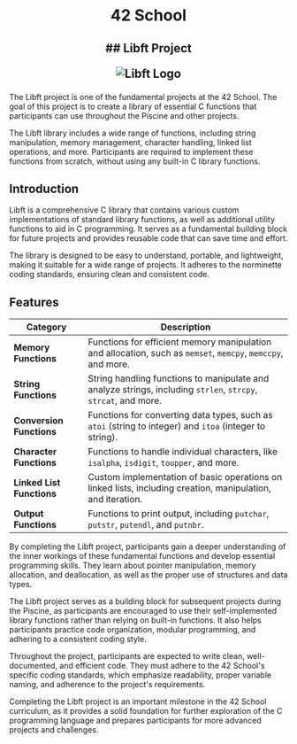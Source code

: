 <h1 align=center>
  42 School
 </h1>

<h2 align=center>
## Libft Project

![Libft Logo](https://game.42sp.org.br/static/assets/achievements/libftm.png)

  </h2>
The Libft project is one of the fundamental projects at the 42 School. The goal of this project is to create a library of essential C functions that participants can use throughout the Piscine and other projects.

The Libft library includes a wide range of functions, including string manipulation, memory management, character handling, linked list operations, and more. Participants are required to implement these functions from scratch, without using any built-in C library functions.

## Introduction

Libft is a comprehensive C library that contains various custom implementations of standard library functions, as well as additional utility functions to aid in C programming. It serves as a fundamental building block for future projects and provides reusable code that can save time and effort.

The library is designed to be easy to understand, portable, and lightweight, making it suitable for a wide range of projects. It adheres to the norminette coding standards, ensuring clean and consistent code.

## Features

| Category              | Description                                                                                                  |
|-----------------------|--------------------------------------------------------------------------------------------------------------|
| **Memory Functions**  | Functions for efficient memory manipulation and allocation, such as `memset`, `memcpy`, `memccpy`, and more.  |
| **String Functions**  | String handling functions to manipulate and analyze strings, including `strlen`, `strcpy`, `strcat`, and more. |
| **Conversion Functions** | Functions for converting data types, such as `atoi` (string to integer) and `itoa` (integer to string).      |
| **Character Functions** | Functions to handle individual characters, like `isalpha`, `isdigit`, `toupper`, and more.                   |
| **Linked List Functions** | Custom implementation of basic operations on linked lists, including creation, manipulation, and iteration.  |
| **Output Functions**  | Functions to print output, including `putchar`, `putstr`, `putendl`, and `putnbr`.                            |

By completing the Libft project, participants gain a deeper understanding of the inner workings of these fundamental functions and develop essential programming skills. They learn about pointer manipulation, memory allocation, and deallocation, as well as the proper use of structures and data types.

The Libft project serves as a building block for subsequent projects during the Piscine, as participants are encouraged to use their self-implemented library functions rather than relying on built-in functions. It also helps participants practice code organization, modular programming, and adhering to a consistent coding style.

Throughout the project, participants are expected to write clean, well-documented, and efficient code. They must adhere to the 42 School's specific coding standards, which emphasize readability, proper variable naming, and adherence to the project's requirements.

Completing the Libft project is an important milestone in the 42 School curriculum, as it provides a solid foundation for further exploration of the C programming language and prepares participants for more advanced projects and challenges.

